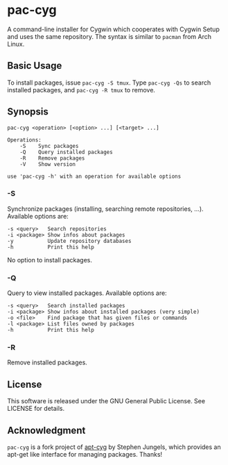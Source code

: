 pac-cyg
=======

A command-line installer for Cygwin which cooperates with Cygwin Setup and uses
the same repository. The syntax is similar to `pacman` from Arch Linux.


Basic Usage
-----------

To install packages, issue `pac-cyg -S tmux`.
Type `pac-cyg -Qs` to search installed packages, and `pac-cyg -R tmux`
to remove.


Synopsis
--------

    pac-cyg <operation> [<option> ...] [<target> ...]

    Operations:
        -S    Sync packages
        -Q    Query installed packages
        -R    Remove packages
        -V    Show version

    use 'pac-cyg -h' with an operation for available options


### -S ###

Synchronize packages (installing, searching remote repositories, ...).
Available options are:

    -s <query>   Search repositories
    -i <package> Show infos about packages
    -y           Update repository databases
    -h           Print this help

No option to install packages.


### -Q ###

Query to view installed packages. Available options are:

    -s <query>   Search installed packages
    -i <package> Show infos about installed packages (very simple)
    -o <file>    Find package that has given files or commands
    -l <package> List files owned by packages
    -h           Print this help


### -R ###

Remove installed packages.


License
-------

This software is released under the GNU General Public License. See LICENSE for
details.


Acknowledgment
--------------

`pac-cyg` is a fork project of [apt-cyg](https://code.google.com/p/apt-cyg/) by
Stephen Jungels, which provides an apt-get like interface for managing packages.
Thanks!
